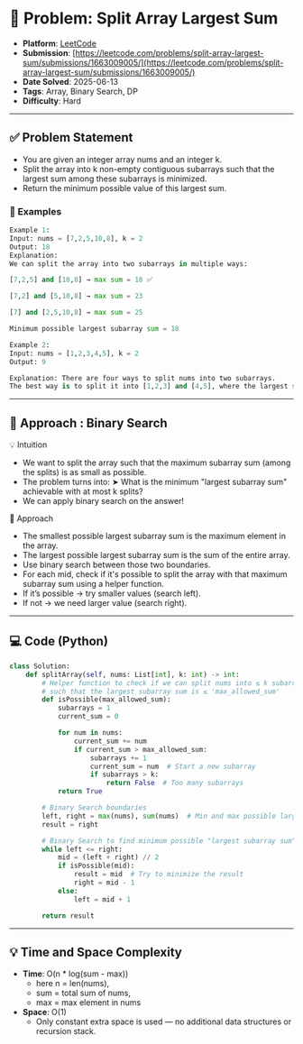 # 🧲 Problem: Split Array Largest Sum

- **Platform**: [LeetCode](https://leetcode.com/problems/split-array-largest-sum/description/)
- **Submission**: [https://leetcode.com/problems/split-array-largest-sum/submissions/1663009005/](https://leetcode.com/problems/split-array-largest-sum/submissions/1663009005/)
- **Date Solved**: 2025-06-13
- **Tags**: Array, Binary Search, DP
- **Difficulty**: Hard

---

## ✅ Problem Statement
- You are given an integer array nums and an integer k.
- Split the array into k non-empty contiguous subarrays such that the largest sum among these subarrays is minimized.
- Return the minimum possible value of this largest sum.

### 🌰 Examples
```python
Example 1:
Input: nums = [7,2,5,10,8], k = 2  
Output: 18
Explanation:
We can split the array into two subarrays in multiple ways:

[7,2,5] and [10,8] → max sum = 18 ✅

[7,2] and [5,10,8] → max sum = 23

[7] and [2,5,10,8] → max sum = 25

Minimum possible largest subarray sum = 18

Example 2:
Input: nums = [1,2,3,4,5], k = 2
Output: 9

Explanation: There are four ways to split nums into two subarrays.
The best way is to split it into [1,2,3] and [4,5], where the largest sum among the two subarrays is only 9.

```
---

## 🚀 Approach : Binary Search
💡 Intuition
- We want to split the array such that the maximum subarray sum (among the splits) is as small as possible.
- The problem turns into:
    ➤ What is the minimum "largest subarray sum" achievable with at most k splits?
- We can apply binary search on the answer!


🚀 Approach
- The smallest possible largest subarray sum is the maximum element in the array.
- The largest possible largest subarray sum is the sum of the entire array.
- Use binary search between those two boundaries.
- For each mid, check if it's possible to split the array with that maximum subarray sum using a helper function.
- If it’s possible → try smaller values (search left).
- If not → we need larger value (search right).
---

## 💻 Code (Python)

```python
class Solution:
    def splitArray(self, nums: List[int], k: int) -> int:
        # Helper function to check if we can split nums into ≤ k subarrays
        # such that the largest subarray sum is ≤ 'max_allowed_sum'
        def isPossible(max_allowed_sum):
            subarrays = 1
            current_sum = 0

            for num in nums:
                current_sum += num
                if current_sum > max_allowed_sum:
                    subarrays += 1
                    current_sum = num  # Start a new subarray
                    if subarrays > k:
                        return False  # Too many subarrays
            return True

        # Binary Search boundaries
        left, right = max(nums), sum(nums)  # Min and max possible largest subarray sum
        result = right

        # Binary Search to find minimum possible "largest subarray sum"
        while left <= right:
            mid = (left + right) // 2
            if isPossible(mid):
                result = mid  # Try to minimize the result
                right = mid - 1
            else:
                left = mid + 1

        return result
```

---

## 💡 Time and Space Complexity
- **Time**: O(n * log(sum - max))
    - here n = len(nums),
    - sum = total sum of nums,
    - max = max element in nums
- **Space**: O(1)
    - Only constant extra space is used — no additional data structures or recursion stack.
